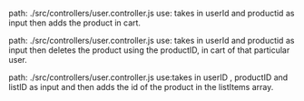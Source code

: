 <!-- add to cart -->
path: ./src/controllers/user.controller.js
use: takes in userId and productid as input then adds the product in cart.


<!-- delete from cart -->
path: ./src/controllers/user.controller.js
use: takes in userId and productid as input then deletes the product using the productID, in cart of that particular user.

<!-- add to list -->
path: ./src/controllers/user.controller.js
use:takes in userID , productID and listID as input and then adds the id of the product in the listItems array.

